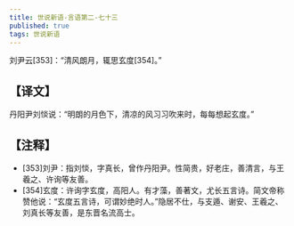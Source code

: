 ```yaml
---
title: 世说新语-言语第二-七十三
published: true
tags: 世说新语
---
```


刘尹云[353]：“清风朗月，辄思玄度[354]。”

## 【译文】

丹阳尹刘惔说：“明朗的月色下，清凉的风习习吹来时，每每想起玄度。”

## 【注释】

- [353]刘尹：指刘惔，字真长，曾作丹阳尹。性简贵，好老庄，善清言，与王羲之、许询等友善。
- [354]玄度：许询字玄度，高阳人。有才藻，善著文，尤长五言诗。简文帝称赞他说：“玄度五言诗，可谓妙绝时人。”隐居不仕，与支遁、谢安、王羲之、刘真长等友善，是东晋名流高士。
